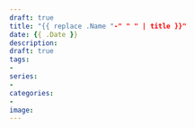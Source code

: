 ```yaml
---
draft: true
title: "{{ replace .Name "-" " " | title }}"
date: {{ .Date }}
description:
draft: true
tags:
-
series:
-
categories:
-
image:
---
```

